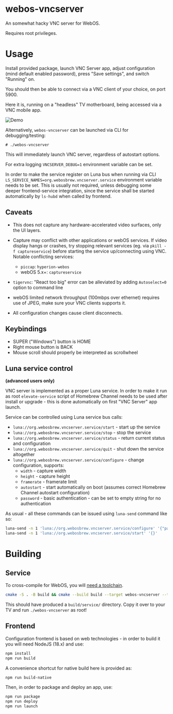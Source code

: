 # webos-vncserver
An somewhat hacky VNC server for WebOS.

Requires root privileges.

# Usage

Install provided package, launch VNC Server app, adjust configuration (mind
default enabled password), press "Save settings", and switch "Running" on.

You should then be able to connect via a VNC client of your choice, on port 5900.

Here it is, running on a "headless" TV motherboard, being accessed via a VNC mobile app.

![Demo](./img/demo.jpg?raw=true)

Alternatively, `webos-vncserver` can be launched via CLI for debugging/testing:
```
# ./webos-vncserver
```

This will immediately launch VNC server, regardless of autostart options.

For extra logging `VNCSERVER_DEBUG=1` environment variable can be set.

In order to make the service register on Luna bus when running via CLI
`LS_SERVICE_NAMES=org.webosbrew.vncserver.service` environment variable needs to
be set. This is usually not required, unless debugging some deeper
frontend-service integration, since the service shall be started automatically
by `ls-hubd` when called by frontend.

## Caveats
- This does not capture any hardware-accelerated video surfaces, only the UI layers.
- Capture may conflict with other applications or webOS services.
  If video display hangs or crashes, try stopping relevant services (eg. via
  `pkill -f captureservice`) before starting the service up/connecting using VNC.
  Notable conflicting services:
    - `piccap`: `hyperion-webos`
    - webOS 5.x+: `captureservice`

- `tigervnc`: "React too big" error can be alleviated by adding `Autoselect=0`
  option to command line
- webOS limited network throughput (100mbps over ethernet) requires use of JPEG,
  make sure your VNC clients supports it.
- All configuration changes cause client disconnects.

## Keybindings

- SUPER ("Windows") button is HOME
- Right mouse button is BACK
- Mouse scroll should properly be interpreted as scrollwheel

## Luna service control
**(advanced users only)**

VNC server is implemented as a proper Luna service. In order to make it run as
root `elevate-service` script of Homebrew Channel needs to be used after install
or upgrade - this is done automatically on first "VNC Server" app launch.

Service can be controlled using Luna service bus calls:

* `luna://org.webosbrew.vncserver.service/start` - start up the service
* `luna://org.webosbrew.vncserver.service/stop` - stop the service
* `luna://org.webosbrew.vncserver.service/status` - return current status and
  configuration
* `luna://org.webosbrew.vncserver.service/quit` - shut down the service
  altogether
* `luna://org.webosbrew.vncserver.service/configure` - change configuration,
  supports:
    * `width` - capture width
    * `height` - capture height
    * `framerate` - framerate limit
    * `autostart` - start automatically on boot (assumes correct Homebrew
      Channel autostart configuration)
    * `password` - basic authentication - can be set to empty string for no
      authentication

As usual - all these commands can be issued using `luna-send` command like so:
```sh
luna-send -n 1 'luna://org.webosbrew.vncserver.service/configure' '{"password": "test"}'
luna-send -n 1 'luna://org.webosbrew.vncserver.service/start' '{}'
```

# Building
## Service
To cross-compile for WebOS, you will [need a
toolchain](https://github.com/openlgtv/buildroot-nc4/releases/tag/webos-b17b4cc).

```sh
cmake -S . -B build && cmake --build build --target webos-vncserver --target capture_gm --target capture_halgal
```

This should have produced a `build/service/` directory. Copy it over to your TV and run `./webos-vncserver` as root!

## Frontend
Configuration frontend is based on web technologies - in order to build it you
will need NodeJS (18.x) and use:
```sh
npm install
npm run build
```

A convenience shortcut for native build here is provided as:

```sh
npm run build-native
```

Then, in order to package and deploy an app, use:

```sh
npm run package
npm run deploy
npm run launch
```
